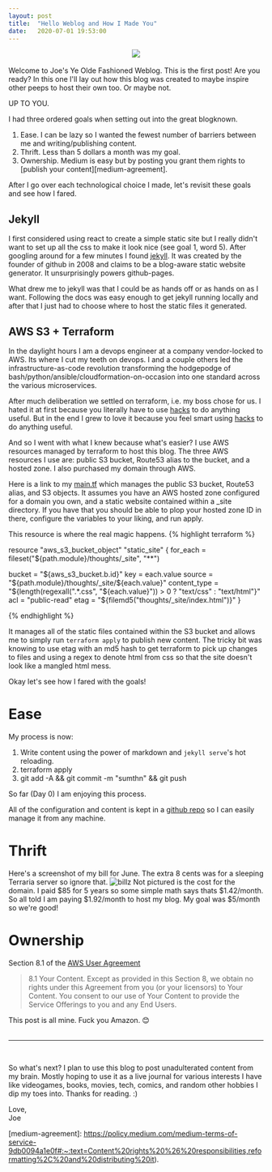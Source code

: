 ```yaml
---
layout: post
title:  "Hello Weblog and How I Made You"
date:   2020-07-01 19:53:00
---
```

<div style="text-align:center"><img src="/assets/shawshank.gif" /></div>
<br/>
Welcome to Joe's Ye Olde Fashioned Weblog. This is the first post! Are you ready? In this one I'll lay out how this blog was created to maybe inspire other peeps to host their own too. Or maybe not.

UP TO YOU.

I had three ordered goals when setting out into the great blogknown.
1. Ease. I can be lazy so I wanted the fewest number of barriers between me and writing/publishing content.
2. Thrift. Less than 5 dollars a month was my goal.
3. Ownership. Medium is easy but by posting you grant them rights to [publish your content][medium-agreement].

After I go over each technological choice I made, let's revisit these goals and see how I fared.

## Jekyll
I first considered using react to create a simple static site but I really
didn't want to set up all the css to make it look nice (see goal 1, word 5). After
googling around for a few minutes I found [jekyll][jekyll]. It was created by the founder of github
in 2008 and claims to be a blog-aware static website generator. It unsurprisingly powers github-pages.

What drew me to jekyll was that I could be as hands off or as hands on as I want. Following the docs was
easy enough to get jekyll running locally and after that I just had to choose where to host the static files it generated.

## AWS S3 + Terraform
In the daylight hours I am a devops engineer at a company vendor-locked to AWS. Its where
I cut my teeth on devops. I and a couple others led the infrastructure-as-code revolution
transforming the hodgepodge of bash/python/ansible/cloudformation-on-occasion into one standard
across the various microservices.

After much deliberation we settled on terraform, i.e. my boss chose for us. I hated it
at first because you literally have to use [hacks][hacks] to do anything useful.
But in the end I grew to love it because you feel smart using [hacks][hacks] to do anything useful.

And so I went with what I knew because what's easier? I use AWS resources managed by terraform to host this blog.
The three AWS resources I use are: public S3 bucket, Route53 alias to the bucket, and a hosted zone. I also purchased my domain through AWS.

Here is a link to my [main.tf][terraform-main] which manages the public S3 bucket, Route53 alias, and S3 objects.
It assumes you have an AWS hosted zone configured for a domain you own, and a static website contained within a \_site directory.
If you have that you should be able to plop your hosted zone ID in there, configure the variables to your liking, and run apply.

This resource is where the real magic happens.
{% highlight terraform %}

resource "aws_s3_bucket_object" "static_site" {
  for_each = fileset("${path.module}/thoughts/_site", "**")

  bucket = "${aws_s3_bucket.b.id}"
  key    = each.value
  source = "${path.module}/thoughts/_site/${each.value}"
  content_type = "${length(regexall(".*.css", "${each.value}")) > 0 ? "text/css" : "text/html"}"
  acl = "public-read"
  etag = "${filemd5("thoughts/_site/index.html")}"
}

{% endhighlight %}

It manages all of the static files contained within the S3 bucket and allows me
to simply run `terraform apply` to publish new content. The tricky bit was knowing to use etag with an md5 hash to get terraform to pick up
changes to files and using a regex to denote html from css so that the site doesn't look like a mangled html mess.

Okay let's see how I fared with the goals!

# Ease
My process is now:
1. Write content using the power of markdown and `jekyll serve`'s hot reloading.
2. terraform apply
3. git add -A && git commit -m "sumthn" && git push

So far (Day 0) I am enjoying this process.

All of the configuration and content is kept in a [github repo][repo] so I can easily manage it from any machine.


# Thrift
Here's a screenshot of my bill for June. The extra 8 cents was for a sleeping Terraria server so ignore that.
![billz](/assets/aws_bill.png)
Not pictured is the cost for the domain. I paid $85 for 5 years so some simple math says thats $1.42/month.
So all told I am paying $1.92/month to host my blog. My goal was $5/month so we're good!

# Ownership
Section 8.1 of the [AWS User Agreement][aws-agreement]
> 8.1 Your Content. Except as provided in this Section 8, we obtain no rights under this Agreement from you (or your licensors) to Your Content. You consent to our use of Your Content to provide the Service Offerings to you and any End Users.

This post is all mine.
Fuck you Amazon.
:blush:
<br/>
<br/>

---

<br/>

So what's next? I plan to use this blog to post unadulterated content from my brain. Mostly hoping to use it as a live journal for various interests I have like videogames, books, movies, tech, comics, and random other hobbies I dip my toes into. Thanks for reading. :)

Love,
<br/>
Joe

[jekyll]: https://jekyllrb.com
[medium]: https://www.growthmachine.com/blog/should-you-publish-on-medium#:~:text=The%20biggest%20problem%20with%20making,the%20audience%20you've%20built.&text=No%20matter%20how%20benign%20your%20content%20is.
[hacks]: https://blog.logrocket.com/dirty-terraform-hacks/

[terraform-main]: https://github.com/jmdeon/personal_website/blob/master/main.tf
[repo]: https://github.com/jmdeon/personal_website

[aws-agreement]: https://aws.amazon.com/agreement/
[medium-agreement]: https://policy.medium.com/medium-terms-of-service-9db0094a1e0f#:~:text=Content%20rights%20%26%20responsibilities,reformatting%2C%20and%20distributing%20it).
